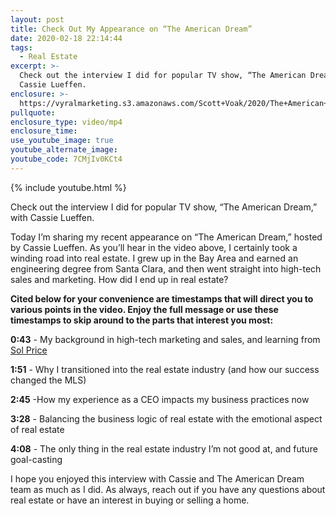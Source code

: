 ```yaml
---
layout: post
title: Check Out My Appearance on “The American Dream”
date: 2020-02-18 22:14:44
tags:
  - Real Estate
excerpt: >-
  Check out the interview I did for popular TV show, “The American Dream,” with
  Cassie Lueffen.
enclosure: >-
  https://vyralmarketing.s3.amazonaws.com/Scott+Voak/2020/The+American+Dream+interviews+Scott+Voak+upon+his+joining+the+show-+What+Makes+Him+Different.mp4
pullquote:
enclosure_type: video/mp4
enclosure_time:
use_youtube_image: true
youtube_alternate_image:
youtube_code: 7CMjIv0KCt4
---
```


{% include youtube.html %}

Check out the interview I did for popular TV show, “The American Dream,” with Cassie Lueffen.

Today I’m sharing my recent appearance on “The American Dream,” hosted by Cassie Lueffen. As you’ll hear in the video above, I certainly took a winding road into real estate. I grew up in the Bay Area and earned an engineering degree from Santa Clara, and then went straight into high-tech sales and marketing. How did I end up in real estate?&nbsp;

**Cited below for your convenience are timestamps that will direct you to various points in the video. Enjoy the full message or use these timestamps to skip around to the parts that interest you most:&nbsp;**

**0:43** - My background in high-tech marketing and sales, and learning from [Sol Price](https://www.nytimes.com/2009/12/16/business/16price.html)

**1:51** - Why I transitioned into the real estate industry (and how our success changed the MLS)&nbsp;

**2:45** -How my experience as a CEO impacts my business practices now

**3:28** - Balancing the business logic of real estate with the emotional aspect of real estate&nbsp;

**4:08** - The only thing in the real estate industry I’m not good at, and future goal-casting&nbsp;

I hope you enjoyed this interview with Cassie and The American Dream team as much as I did. As always, reach out if you have any questions about real estate or have an interest in buying or selling a home.
